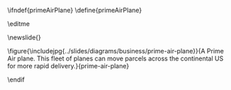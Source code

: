 \ifndef{primeAirPlane}
\define{primeAirPlane}

\editme

\newslide{}

\figure{\includejpg{../slides/diagrams/business/prime-air-plane}}{A Prime Air plane. This fleet of planes can move parcels across the continental US for more rapid delivery.}{prime-air-plane}

\endif
